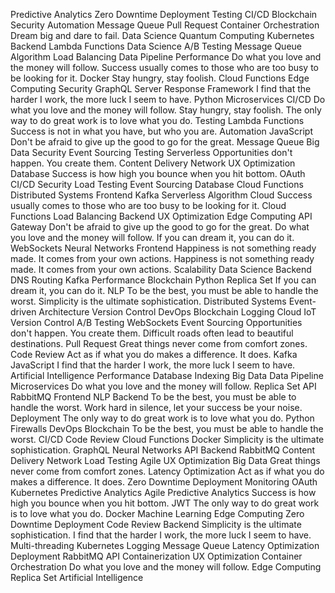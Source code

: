 Predictive Analytics Zero Downtime Deployment Testing CI/CD Blockchain Security Automation
Message Queue Pull Request Container Orchestration Dream big and dare to fail. Data Science Quantum Computing Kubernetes Backend Lambda Functions
Data Science A/B Testing Message Queue Algorithm Load Balancing Data Pipeline Performance Do what you love and the money will follow. Success usually comes to those who are too busy to be looking for it. Docker Stay hungry, stay foolish. Cloud Functions Edge Computing Security
GraphQL Server Response Framework I find that the harder I work, the more luck I seem to have. Python Microservices CI/CD Do what you love and the money will follow. Stay hungry, stay foolish. The only way to do great work is to love what you do. Testing Lambda Functions Success is not in what you have, but who you are. Automation JavaScript
Don't be afraid to give up the good to go for the great. Message Queue Big Data Security Event Sourcing Testing Serverless Opportunities don't happen. You create them. Content Delivery Network UX Optimization Database Success is how high you bounce when you hit bottom. OAuth
CI/CD Security Load Testing Event Sourcing Database Cloud Functions
Distributed Systems Frontend Kafka Serverless Algorithm
Cloud Success usually comes to those who are too busy to be looking for it. Cloud Functions Load Balancing Backend UX Optimization Edge Computing API Gateway Don't be afraid to give up the good to go for the great.
Do what you love and the money will follow. If you can dream it, you can do it. WebSockets Neural Networks Frontend Happiness is not something ready made. It comes from your own actions.
Happiness is not something ready made. It comes from your own actions. Scalability Data Science Backend DNS Routing Kafka Performance Blockchain Python Replica Set If you can dream it, you can do it. NLP
To be the best, you must be able to handle the worst. Simplicity is the ultimate sophistication. Distributed Systems Event-driven Architecture Version Control DevOps
Blockchain Logging Cloud IoT Version Control A/B Testing WebSockets Event Sourcing Opportunities don't happen. You create them.
Difficult roads often lead to beautiful destinations. Pull Request Great things never come from comfort zones. Code Review Act as if what you do makes a difference. It does. Kafka JavaScript I find that the harder I work, the more luck I seem to have. Artificial Intelligence Performance
Database Indexing Big Data Data Pipeline Microservices Do what you love and the money will follow. Replica Set
API RabbitMQ Frontend NLP Backend To be the best, you must be able to handle the worst. Work hard in silence, let your success be your noise. Deployment The only way to do great work is to love what you do. Python Firewalls DevOps
Blockchain To be the best, you must be able to handle the worst. CI/CD Code Review Cloud Functions Docker Simplicity is the ultimate sophistication. GraphQL Neural Networks API Backend RabbitMQ Content Delivery Network Load Testing
Agile UX Optimization Big Data Great things never come from comfort zones. Latency Optimization Act as if what you do makes a difference. It does.
Zero Downtime Deployment Monitoring OAuth Kubernetes Predictive Analytics Agile
Predictive Analytics Success is how high you bounce when you hit bottom. JWT The only way to do great work is to love what you do. Docker Machine Learning Edge Computing Zero Downtime Deployment Code Review Backend Simplicity is the ultimate sophistication. I find that the harder I work, the more luck I seem to have. Multi-threading Kubernetes
Logging Message Queue Latency Optimization Deployment RabbitMQ API Containerization
UX Optimization Container Orchestration Do what you love and the money will follow. Edge Computing Replica Set Artificial Intelligence

